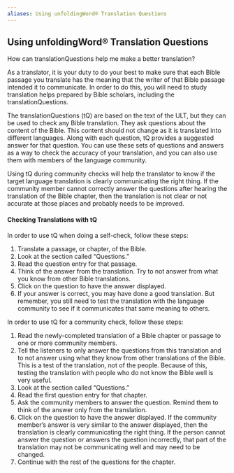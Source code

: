```yaml
---
aliases: Using unfoldingWord® Translation Questions
---
```


## Using unfoldingWord® Translation Questions

How can translationQuestions help me make a better translation?

As a translator, it is your duty to do your best to make sure that each Bible passage you translate has the meaning that the writer of that Bible passage intended it to communicate. In order to do this, you will need to study translation helps prepared by Bible scholars, including the translationQuestions.

The translationQuestions (tQ) are based on the text of the ULT, but they can be used to check any Bible translation. They ask questions about the content of the Bible. This content should not change as it is translated into different languages. Along with each question, tQ provides a suggested answer for that question. You can use these sets of questions and answers as a way to check the accuracy of your translation, and you can also use them with members of the language community.

Using tQ during community checks will help the translator to know if the target language translation is clearly communicating the right thing. If the community member cannot correctly answer the questions after hearing the translation of the Bible chapter, then the translation is not clear or not accurate at those places and probably needs to be improved.

#### Checking Translations with tQ

In order to use tQ when doing a self-check, follow these steps:

1. Translate a passage, or chapter, of the Bible.
2. Look at the section called “Questions.”
3. Read the question entry for that passage.
4. Think of the answer from the translation. Try to not answer from what you know from other Bible translations.
5. Click on the question to have the answer displayed.
6. If your answer is correct, you may have done a good translation. But remember, you still need to test the translation with the language community to see if it communicates that same meaning to others.

In order to use tQ for a community check, follow these steps:

1. Read the newly-completed translation of a Bible chapter or passage to one or more community members.
1. Tell the listeners to only answer the questions from this translation and to not answer using what they know from other translations of the Bible. This is a test of the translation, not of the people. Because of this, testing the translation with people who do not know the Bible well is very useful.
1. Look at the section called “Questions.”
1. Read the first question entry for that chapter.
1. Ask the community members to answer the question. Remind them to think of the answer only from the translation.
1. Click on the question to have the answer displayed. If the community member’s answer is very similar to the answer displayed, then the translation is clearly communicating the right thing. If the person cannot answer the question or answers the question incorrectly, that part of the translation may not be communicating well and may need to be changed.
1. Continue with the rest of the questions for the chapter.
